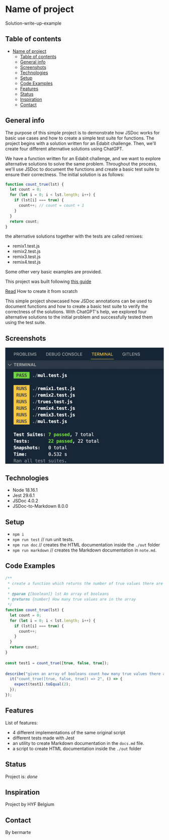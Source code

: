 # Name of project

Solution-write-up-example

## Table of contents

- [Name of project](#name-of-project)
  - [Table of contents](#table-of-contents)
  - [General info](#general-info)
  - [Screenshots](#screenshots)
  - [Technologies](#technologies)
  - [Setup](#setup)
  - [Code Examples](#code-examples)
  - [Features](#features)
  - [Status](#status)
  - [Inspiration](#inspiration)
  - [Contact](#contact)

## General info

The purpose of this simple project is to demonstrate how JSDoc works for basic use cases and how to create a simple test suite for functions. The project begins with a solution written for an Edabit challenge. Then, we'll create four different alternative solutions using ChatGPT.

We have a function written for an Edabit challenge, and we want to explore alternative solutions to solve the same problem. Throughout the process, we'll use JSDoc to document the functions and create a basic test suite to ensure their correctness.
The initial solution is as follows:

```JavaScript
function count_true(lst) {
  let count = 0;
  for (let i = 0; i < lst.length; i++) {
    if (lst[i] === true) {
      count++; // count = count + 1
    }
  }
  return count;
}
```

the alternative solutions together with the tests are called remixes:

- remix1.test.js
- remix2.test.js
- remix3.test.js
- remix4.test.js

Some other very basic examples are provided.

This project was built following [this guide](https://github.com/HackYourFutureBelgium/solution-write-ups)

[Read](./example_count_true_values.md) How to create it from scratch

This simple project showcased how JSDoc annotations can be used to document functions and how to create a basic test suite to verify the correctness of the solutions. With ChatGPT's help, we explored four alternative solutions to the initial problem and successfully tested them using the test suite.

## Screenshots

![Example screenshot](./docs/screenshot.jpg)

## Technologies

- Node 18.16.1
- Jest 29.6.1
- JSDoc 4.0.2
- JSDoc-to-Markdown 8.0.0

## Setup

- `npm i`
- `npm run test` // run unit tests.
- `npm run doc` // creates the HTML documentation inside the `./out` folder
- `npm run markdown` // creates the Markdown documentation in `note.md`.

## Code Examples

```JavaScript
/**
 * create a function which returns the number of true values there are in an array
 *
 * @param {[boolean]} lst An array of booleans
 * @returns {number} How many true values are in the array
 */
function count_true(lst) {
  let count = 0;
  for (let i = 0; i < lst.length; i++) {
    if (lst[i] === true) {
      count++;
    }
  }
  return count;
}

const test1 = count_true([true, false, true]);

describe("given an array of booleans count how many true values there are", () => {
  it("count_true([true, false, true]) => 2", () => {
    expect(test1).toEqual(2);
  });
});
```

## Features

List of features:

- 4 different implementations of the same original script
- different tests made with Jest
- an utility to create Markdown documentation in the `docs.md` file.
- a script to create HTML documentation inside the `./out` folder

## Status

Project is: _done_

## Inspiration

Project by HYF Belgium

## Contact

By bermarte
